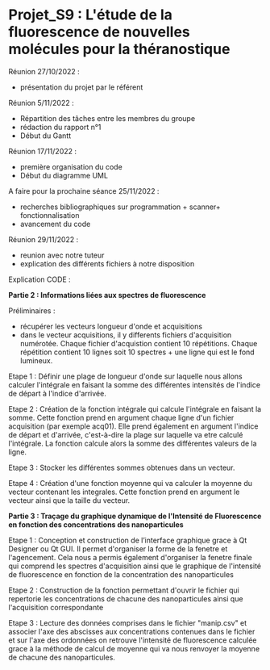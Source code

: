 # Projet_S9 : L'étude de la fluorescence de nouvelles molécules pour la théranostique 

Réunion 27/10/2022 :
  - présentation du projet par le référent 


Réunion 5/11/2022 :
  - Répartition des tâches entre les membres du groupe 
  - rédaction du rapport n°1 
  - Début du Gantt 

Réunion 17/11/2022 : 

  - première organisation du code 
  - Début du diagramme UML
  
A faire pour la prochaine séance 25/11/2022 : 

- recherches bibliographiques sur programmation + scanner+ fonctionnalisation
- avancement du code 

Réunion 29/11/2022 :

- reunion avec notre tuteur 
- explication des différents fichiers à notre disposition



Explication CODE : 

**Partie 2 : Informations liées aux spectres de fluorescence** 

Préliminaires : 
- récupérer les vecteurs longueur d'onde et acquisitions
- dans le vecteur acquisitions, il y differents fichiers d'acquisition numérotée. Chaque fichier d'acquistion contient 10 répétitions. Chaque répétition contient 10 lignes soit 10 spectres + une ligne qui est le fond lumineux.

Etape 1 : Définir une plage de longueur d'onde sur laquelle nous allons calculer l'intégrale en faisant la somme des différentes intensités de l'indice de départ à l'indice d'arrivée. 

Etape 2 : Création de la fonction intégrale qui calcule l'intégrale en faisant la somme. Cette fonction prend en argument chaque ligne d'un fichier acquisition (par exemple acq01). Elle prend également en argument l'indice de départ et d'arrivée, c'est-à-dire la plage sur laquelle va etre calculé l'intégrale. La fonction calcule alors la somme des différentes valeurs de la ligne. 

Etape 3 : Stocker les différentes sommes obtenues dans un vecteur.

Etape 4 : Création d'une fonction moyenne qui va calculer la moyenne du vecteur contenant les integrales. Cette fonction prend en argument le vecteur ainsi que la taille du vecteur.

**Partie 3 : Traçage du graphique dynamique de l'Intensité de Fluorescence en fonction des concentrations des nanoparticules**

Etape 1 : Conception et construction de l’interface graphique grace à Qt Designer ou Qt GUI. Il permet d'organiser la forme de la fenetre et l'agencement. Cela nous a permis également d'organiser la fenetre finale qui comprend les spectres d'acquisition ainsi que le graphique de l'intensité de fluorescence en fonction de la concentration des nanoparticules 

Etape 2 : Construction de la fonction permettant d'ouvrir le fichier qui repertorie les concentrations de chacune des nanoparticules ainsi que l'acquisition correspondante 

Etape 3 : Lecture des données comprises dans le fichier "manip.csv" et associer l'axe des abscisses aux concentrations contenues dans le fichier et sur l'axe des ordonnées on retrouve l'intensité de fluorescence calculée grace à la méthode de calcul de moyenne qui va nous renvoyer la moyenne de chacune des nanoparticules. 

